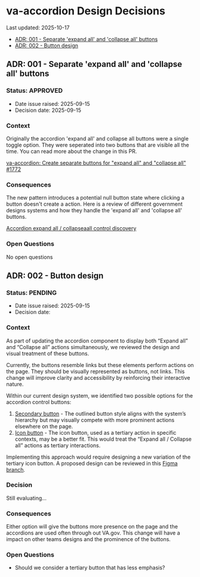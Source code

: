 # va-accordion Design Decisions
Last updated: 2025-10-17

- [ADR: 001 - Separate 'expand all' and 'collapse all' buttons](#ADR-001---Separate-expand-all-and-collapse-all-buttons)
- [ADR: 002 - Button design](#ADR-002---Button-design)

## ADR: 001 - Separate 'expand all' and 'collapse all' buttons

### Status: APPROVED
- Date issue raised: 2025-09-15
- Decision date: 2025-09-15

### Context
Originally the accordion 'expand all' and collapse all buttons were a single toggle option. They were seperated into two buttons that are visible all the time. You can read more about the change in this PR. 

[va-accordion: Create separate buttons for "expand all" and "collapse all" #1772](https://github.com/department-of-veterans-affairs/component-library/pull/1772#top)

### Consequences
The new pattern introduces a potential null button state where clicking a button doesn't create a action. Here is a review of different government designs systems and how they handle the 'expand all' and 'collapse all' buttons. 

[Accordion expand all / collapseaall control discovery](https://github.com/department-of-veterans-affairs/va.gov-team/blob/master/products/design-system-forms-library/products/components/va-accordion/accordion-expand-all-collapse-all-control-discovery.md)

### Open Questions
No open questions

## ADR: 002 - Button design

### Status: PENDING
- Date issue raised: 2025-09-15
- Decision date: 

### Context
As part of updating the accordion component to display both “Expand all” and “Collapse all” actions simultaneously, we reviewed the design and visual treatment of these buttons.

Currently, the buttons resemble links but these elements perform actions on the page. They should be visually represented as buttons, not links. This change will improve clarity and accessibility by reinforcing their interactive nature.

Within our current design system, we identified two possible options for the accordion control buttons:

1. [Secondary button](https://design.va.gov/components/button/) - The outlined button style aligns with the system’s hierarchy but may visually compete with more prominent actions elsewhere on the page.
2. [Icon button](https://design.va.gov/components/button/button-icon#examples) - The icon button, used as a tertiary action in specific contexts, may be a better fit. This would treat the “Expand all / Collapse all” actions as tertiary interactions.

Implementing this approach would require designing a new variation of the tertiary icon button.
A proposed design can be reviewed in this [Figma branch](https://www.figma.com/design/afurtw4iqQe6y4gXfNfkkk/branch/rhpw0SFyU8xzLm6dmMymj8/VADS-Component-Library?m=auto&node-id=40131-22422&t=qfWkoZXCtt5KNUuG-1). 

### Decision
Still evaluating...

### Consequences
Either option will give the buttons more presence on the page and the accordions are used often through out VA.gov. This change will have a impact on other teams designs and the prominence of the buttons.

### Open Questions
- Should we consider a tertiary button that has less emphasis? 
